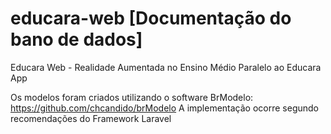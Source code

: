 # educara-web [Documentação do bano de dados]

Educara Web - Realidade Aumentada no Ensino Médio
Paralelo ao Educara App

Os modelos foram criados utilizando o software BrModelo: https://github.com/chcandido/brModelo
A implementação ocorre segundo recomendações do Framework Laravel
